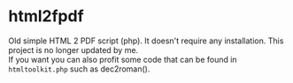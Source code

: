 html2fpdf
=========

Old simple HTML 2 PDF script (php). It doesn't require any installation. This project is no longer updated by me.<br>
If you want you can also profit some code that can be found in <code>htmltoolkit.php</code> such as dec2roman().
